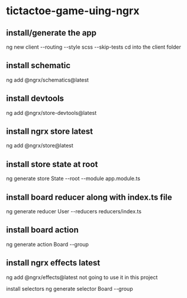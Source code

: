 # tictactoe-game-uing-ngrx

## install/generate the app
ng new client --routing --style scss --skip-tests
cd into the client folder

## install schematic
ng add @ngrx/schematics@latest

## install devtools
ng add @ngrx/store-devtools@latest

## install ngrx store latest
ng add @ngrx/store@latest

## install store state at root
ng generate store State --root --module app.module.ts

## install board reducer along with index.ts file
ng generate reducer User --reducers reducers/index.ts

## install board action
ng generate action Board --group

## install ngrx effects latest
ng add @ngrx/effects@latest  not going to use it in this project

install selectors
ng generate selector Board --group


